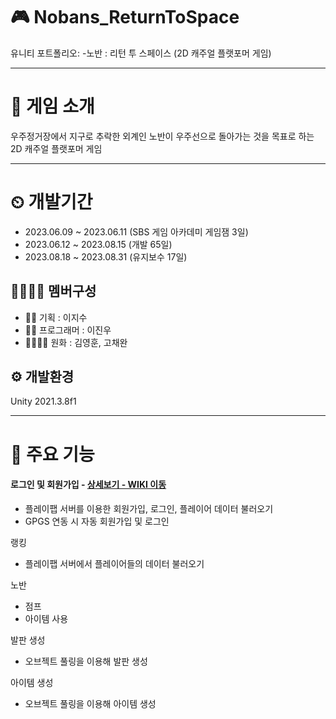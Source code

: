 # 🎮 Nobans_ReturnToSpace
유니티 포트폴리오: 
-노반 : 리턴 투 스페이스 (2D 캐주얼 플랫포머 게임)

---

# 📣 게임 소개
우주정거장에서 지구로 추락한 외계인 노반이 우주선으로 돌아가는 것을 목표로 하는 2D 캐주얼 플랫포머 게임

---

# ⏲ 개발기간
- 2023.06.09 ~ 2023.06.11 (SBS 게임 아카데미 게임잼 3일)
- 2023.06.12 ~ 2023.08.15 (개발 65일)
- 2023.08.18 ~ 2023.08.31 (유지보수 17일)

## 👨‍👨‍👧‍👧 멤버구성
- 👩‍🏫 기획 : 이지수
- 👨‍💻 프로그래머 : 이진우
- 👨‍🎨👩‍🎨 원화 : 김영훈, 고채완

## ⚙️ 개발환경
Unity 2021.3.8f1

---

# 📌 주요 기능

#### 로그인 및 회원가입 - [상세보기 - WIKI 이동](https://github.com/22jinwoO/Nobans_ReturnToSpace/wiki/%EC%A3%BC%EC%9A%94-%EA%B8%B0%EB%8A%A5-%EC%86%8C%EA%B0%9C(%EB%A1%9C%EA%B7%B8%EC%9D%B8))
- 플레이팹 서버를 이용한 회원가입, 로그인, 플레이어 데이터 불러오기
- GPGS 연동 시 자동 회원가입 및 로그인

랭킹
- 플레이팹 서버에서 플레이어들의 데이터 불러오기

노반
- 점프
- 아이템 사용

발판 생성
- 오브젝트 풀링을 이용해 발판 생성

아이템 생성
- 오브젝트 풀링을 이용해 아이템 생성


